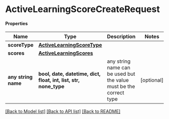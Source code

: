 # ActiveLearningScoreCreateRequest

#### Properties
Name | Type | Description | Notes
------------ | ------------- | ------------- | -------------
**scoreType** | [**ActiveLearningScoreType**](ActiveLearningScoreType.md) |  | 
**scores** | [**ActiveLearningScores**](ActiveLearningScores.md) |  | 
**any string name** | **bool, date, datetime, dict, float, int, list, str, none_type** | any string name can be used but the value must be the correct type | [optional]

[[Back to Model list]](../README.md#documentation-for-models) [[Back to API list]](../README.md#documentation-for-api-endpoints) [[Back to README]](../README.md)

